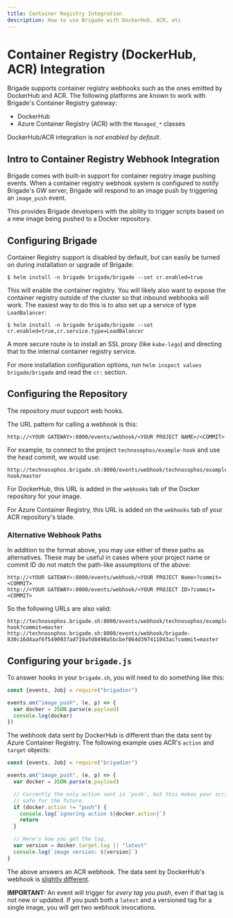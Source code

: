 ```yaml
---
title: Container Registry Integration
description: How to use Brigade with DockerHub, ACR, etc
---
```


# Container Registry (DockerHub, ACR) Integration

Brigade supports container registry webhooks such as the ones emitted by
DockerHub and ACR. The following platforms are known to work with
Brigade's Container Registry gateway:

- DockerHub
- Azure Container Registry (ACR) with the `Managed_*` classes

DockerHub/ACR integration is _not enabled by default_.

## Intro to Container Registry Webhook Integration

Brigade comes with built-in support for container registry image pushing events. When a
container registry webhook system is configured to notify Brigade's GW server, Brigade will
respond to an image push by triggering an `image_push` event.

This provides Brigade developers with the ability to trigger scripts based on a
new image being pushed to a Docker repository.

## Configuring Brigade

Container Registry support is disabled by default, but can easily be turned on
during installation or upgrade of Brigade:

```
$ helm install -n brigade brigade/brigade --set cr.enabled=true
```

This will enable the container registry. You will likely also want to expose the
container registry outside of the cluster so that inbound webhooks will work. The
easiest way to do this is to also set up a service of type `LoadBalancer`:

```
$ helm install -n brigade brigade/brigade --set cr.enabled=true,cr.service.type=LoadBalancer
```

A more secure route is to install an SSL proxy (like `kube-lego`) and directing
that to the internal container registry service.

For more installation configuration options, run `helm inspect values brigade/brigade`
and read the `cr:` section.

## Configuring the Repository

The repository _must_ support web hooks.

The URL pattern for calling a webhook is this:

```
http://<YOUR GATEWAY>:8000/events/webhook/<YOUR PROJECT NAME>/<COMMIT>
```

For example, to connect to the project `technosophos/example-hook` and use the head
commit, we would use:

```
http://technosophos.brigade.sh:8000/events/webhook/technosophos/example-hook/master
```

For DockerHub, this URL is added in the `webhooks` tab of the Docker repository for
your image.

For Azure Container Registry, this URL is added on the `webhooks` tab of your
ACR repository's blade.

### Alternative Webhook Paths

In addition to the format above, you may use either of these paths as alternatives.
These may be useful in cases where your project name or commit ID do not
match the path-like assumptions of the above:

```
http://<YOUR GATEWAY>:8000/events/webhook/<YOUR PROJECT Name>?commit=<COMMIT>
http://<YOUR GATEWAY>:8000/events/webhook/<YOUR PROJECT ID>?commit=<COMMIT>
```

So the following URLs are also valid:


```
http://technosophos.brigade.sh:8000/events/webhook/technosophos/example-hook?commit=master
http://technosophos.brigade.sh:8000/events/webhook/brigade-830c16d4aaf6f5490937ad719afd8490a5bcbef064d397411043ac?commit=master
```


## Configuring your `brigade.js`

To answer hooks in your `brigade.sh`, you will need to do something like this:

```javascript
const {events, Job} = require("brigadier")

events.on("image_push", (e, p) => {
  var docker = JSON.parse(e.payload)
  console.log(docker)
})
```

The webhook data sent by DockerHub is different than the data sent by Azure
Container Registry. The following example uses ACR's `action` and `target`
objects:

```javascript
const {events, Job} = require("brigadier")

events.on("image_push", (e, p) => {
  var docker = JSON.parse(e.payload)

  // Currently the only action sent is 'push', but this makes your script
  // safe for the future.
  if (docker.action != "push") {
    console.log(`ignoring action ${docker.action}`)
    return
  }

  // Here's how you get the tag.
  var version = docker.target.tag || "latest"
  console.log(`image version: ${version}`)
}
```

The above answers an ACR webhook. The data sent by DockerHub's webhook is
[slightly different](https://docs.docker.com/docker-hub/webhooks/).

**IMPORTANT:** An event will trigger for _every tag you push_, even if that tag
is not new or updated. If you push both a `latest` and a versioned tag for a
single image, you will get two webhook invocations.
